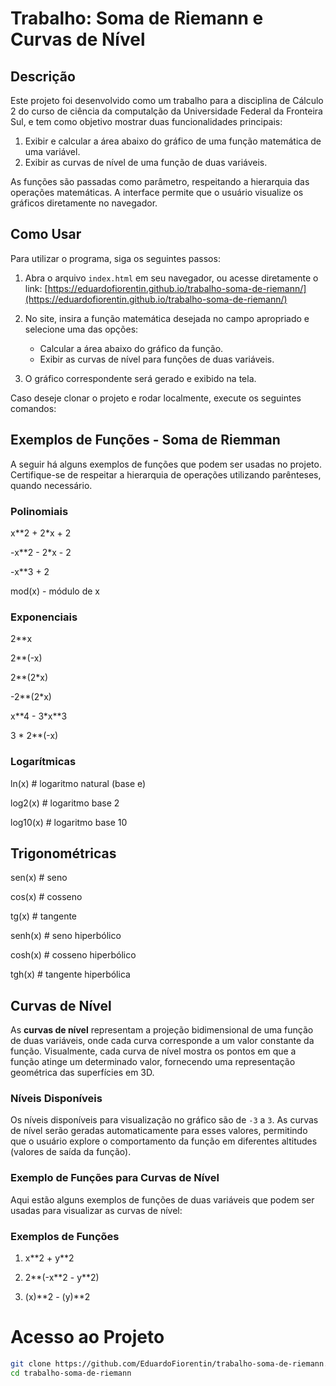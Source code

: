 # Trabalho: Soma de Riemann e Curvas de Nível

## Descrição

Este projeto foi desenvolvido como um trabalho para a disciplina de Cálculo 2 do curso de ciência da computalção da Universidade Federal da Fronteira Sul, e tem como objetivo mostrar duas funcionalidades principais:

1. Exibir e calcular a área abaixo do gráfico de uma função matemática de uma variável.
2. Exibir as curvas de nível de uma função de duas variáveis.

As funções são passadas como parâmetro, respeitando a hierarquia das operações matemáticas. A interface permite que o usuário visualize os gráficos diretamente no navegador.

## Como Usar

Para utilizar o programa, siga os seguintes passos:

1. Abra o arquivo `index.html` em seu navegador, ou acesse diretamente o link:
   [https://eduardofiorentin.github.io/trabalho-soma-de-riemann/](https://eduardofiorentin.github.io/trabalho-soma-de-riemann/)

2. No site, insira a função matemática desejada no campo apropriado e selecione uma das opções:
   - Calcular a área abaixo do gráfico da função.
   - Exibir as curvas de nível para funções de duas variáveis.

3. O gráfico correspondente será gerado e exibido na tela.

Caso deseje clonar o projeto e rodar localmente, execute os seguintes comandos:

## Exemplos de Funções - Soma de Riemman
A seguir há alguns exemplos de funções que podem ser usadas no projeto. Certifique-se de respeitar a hierarquia de operações utilizando parênteses, quando necessário.

### Polinomiais 
x\*\*2 + 2\*x + 2

-x\*\*2 - 2*x - 2

-x**3 + 2

mod(x) - módulo de x

### Exponenciais
2\*\*x

2\*\*(-x)

2\*\*(2\*x)

-2\*\*(2\*x)

x\*\*4 - 3\*x\*\*3

3 \* 2\*\*(-x)

### Logarítmicas 
ln(x)    # logaritmo natural (base e)

log2(x)  # logaritmo base 2

log10(x) # logaritmo base 10

## Trigonométricas
sen(x)    # seno

cos(x)    # cosseno

tg(x)     # tangente

senh(x)   # seno hiperbólico

cosh(x)   # cosseno hiperbólico

tgh(x)    # tangente hiperbólica

## Curvas de Nível

As **curvas de nível** representam a projeção bidimensional de uma função de duas variáveis, onde cada curva corresponde a um valor constante da função. Visualmente, cada curva de nível mostra os pontos em que a função atinge um determinado valor, fornecendo uma representação geométrica das superfícies em 3D.

### Níveis Disponíveis

Os níveis disponíveis para visualização no gráfico são de `-3` a `3`. As curvas de nível serão geradas automaticamente para esses valores, permitindo que o usuário explore o comportamento da função em diferentes altitudes (valores de saída da função).

### Exemplo de Funções para Curvas de Nível

Aqui estão alguns exemplos de funções de duas variáveis que podem ser usadas para visualizar as curvas de nível:

### Exemplos de Funções 
1.  x\*\*2 + y\*\*2

2.  2\*\*(-x\*\*2 - y\*\*2)

3.  (x)\*\*2 - (y)\*\*2


# Acesso ao Projeto
```bash
git clone https://github.com/EduardoFiorentin/trabalho-soma-de-riemann.git
cd trabalho-soma-de-riemann
